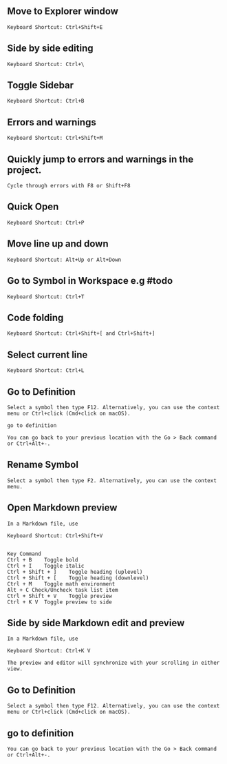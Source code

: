 ## Move to Explorer window

    Keyboard Shortcut: Ctrl+Shift+E

## Side by side editing

    Keyboard Shortcut: Ctrl+\

## Toggle Sidebar

    Keyboard Shortcut: Ctrl+B

## Errors and warnings

    Keyboard Shortcut: Ctrl+Shift+M

## Quickly jump to errors and warnings in the project.

    Cycle through errors with F8 or Shift+F8

## Quick Open

    Keyboard Shortcut: Ctrl+P

## Move line up and down

    Keyboard Shortcut: Alt+Up or Alt+Down

## Go to Symbol in Workspace e.g #todo

    Keyboard Shortcut: Ctrl+T

## Code folding

    Keyboard Shortcut: Ctrl+Shift+[ and Ctrl+Shift+]

## Select current line

    Keyboard Shortcut: Ctrl+L

## Go to Definition

    Select a symbol then type F12. Alternatively, you can use the context menu or Ctrl+click (Cmd+click on macOS).

    go to definition

    You can go back to your previous location with the Go > Back command or Ctrl+Alt+-.
## Rename Symbol

    Select a symbol then type F2. Alternatively, you can use the context menu.

## Open Markdown preview

    In a Markdown file, use

    Keyboard Shortcut: Ctrl+Shift+V


    Key	Command
    Ctrl + B	Toggle bold
    Ctrl + I	Toggle italic
    Ctrl + Shift + ]	Toggle heading (uplevel)
    Ctrl + Shift + [	Toggle heading (downlevel)
    Ctrl + M	Toggle math environment
    Alt + C	Check/Uncheck task list item
    Ctrl + Shift + V	Toggle preview
    Ctrl + K V	Toggle preview to side

## Side by side Markdown edit and preview

    In a Markdown file, use

    Keyboard Shortcut: Ctrl+K V

    The preview and editor will synchronize with your scrolling in either view.

## Go to Definition

    Select a symbol then type F12. Alternatively, you can use the context menu or Ctrl+click (Cmd+click on macOS).

## go to definition

    You can go back to your previous location with the Go > Back command or Ctrl+Alt+-.

